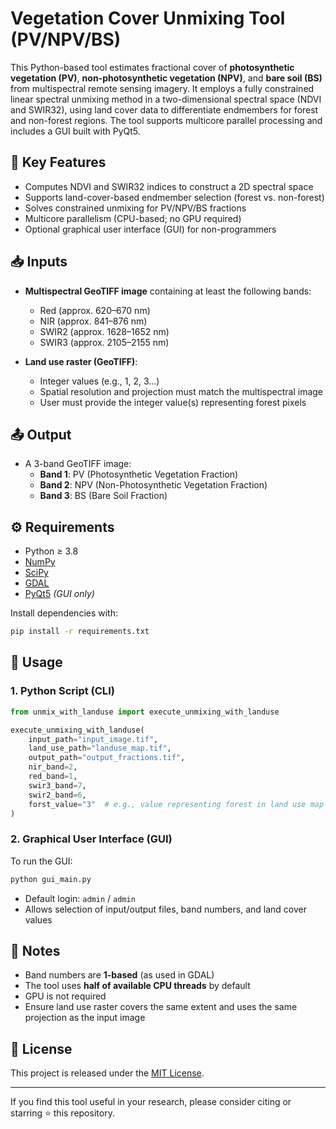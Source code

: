 # Vegetation Cover Unmixing Tool (PV/NPV/BS)

This Python-based tool estimates fractional cover of **photosynthetic vegetation (PV)**, **non-photosynthetic vegetation (NPV)**, and **bare soil (BS)** from multispectral remote sensing imagery. It employs a fully constrained linear spectral unmixing method in a two-dimensional spectral space (NDVI and SWIR32), using land cover data to differentiate endmembers for forest and non-forest regions. The tool supports multicore parallel processing and includes a GUI built with PyQt5.

## 🧠 Key Features

- Computes NDVI and SWIR32 indices to construct a 2D spectral space
- Supports land-cover-based endmember selection (forest vs. non-forest)
- Solves constrained unmixing for PV/NPV/BS fractions
- Multicore parallelism (CPU-based; no GPU required)
- Optional graphical user interface (GUI) for non-programmers

## 📥 Inputs

- **Multispectral GeoTIFF image** containing at least the following bands:
  - Red (approx. 620–670 nm)
  - NIR (approx. 841–876 nm)
  - SWIR2 (approx. 1628–1652 nm)
  - SWIR3 (approx. 2105–2155 nm)

- **Land use raster (GeoTIFF)**:
  - Integer values (e.g., 1, 2, 3…)
  - Spatial resolution and projection must match the multispectral image
  - User must provide the integer value(s) representing forest pixels

## 📤 Output

- A 3-band GeoTIFF image:
  - **Band 1**: PV (Photosynthetic Vegetation Fraction)
  - **Band 2**: NPV (Non-Photosynthetic Vegetation Fraction)
  - **Band 3**: BS (Bare Soil Fraction)

## ⚙️ Requirements

- Python ≥ 3.8
- [NumPy](https://numpy.org/)
- [SciPy](https://scipy.org/)
- [GDAL](https://gdal.org/)
- [PyQt5](https://pypi.org/project/PyQt5/) *(GUI only)*

Install dependencies with:

```bash
pip install -r requirements.txt
```

## 🚀 Usage

### 1. Python Script (CLI)

```python
from unmix_with_landuse import execute_unmixing_with_landuse

execute_unmixing_with_landuse(
    input_path="input_image.tif",
    land_use_path="landuse_map.tif",
    output_path="output_fractions.tif",
    nir_band=2,
    red_band=1,
    swir3_band=7,
    swir2_band=6,
    forst_value="3"  # e.g., value representing forest in land use map
)
```

### 2. Graphical User Interface (GUI)

To run the GUI:

```bash
python gui_main.py
```

- Default login: `admin` / `admin`
- Allows selection of input/output files, band numbers, and land cover values

## 📌 Notes

- Band numbers are **1-based** (as used in GDAL)
- The tool uses **half of available CPU threads** by default
- GPU is not required
- Ensure land use raster covers the same extent and uses the same projection as the input image

## 📄 License

This project is released under the [MIT License](LICENSE).

---

If you find this tool useful in your research, please consider citing or starring ⭐ this repository.
